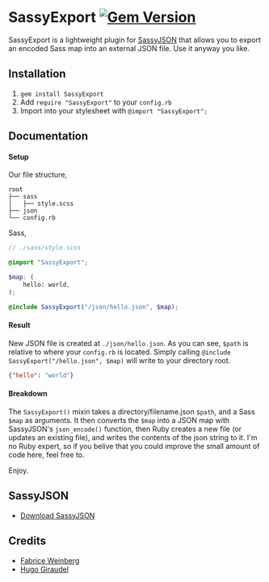# SassyExport [![Gem Version](https://badge.fury.io/rb/SassyExport.svg)](http://badge.fury.io/rb/SassyExport)

SassyExport is a lightweight plugin for [SassyJSON](https://github.com/HugoGiraudel/SassyJSON) that allows you to export an encoded Sass map into an external JSON file. Use it anyway you like.

## Installation

1. `gem install SassyExport`
2. Add `require "SassyExport"` to your `config.rb`
3. Import into your stylesheet with `@import "SassyExport";`

## Documentation

#### Setup

Our file structure,
```
root
├── sass
│   ├── style.scss
├── json
└── config.rb
```

Sass,
```scss
// ./sass/style.scss

@import "SassyExport";

$map: (
	hello: world,
);

@include SassyExport("/json/hello.json", $map);
```

#### Result

New JSON file is created at `./json/hello.json`. As you can see, `$path` is relative to where your `config.rb` is located. Simply calling `@include SassyExport("/hello.json", $map)` will write to your directory root.
```json
{"hello": "world"}
```

#### Breakdown

The `SassyExport()` mixin takes a directory/filename.json `$path`, and a Sass `$map` as arguments. It then converts the `$map` into a JSON map with SassyJSON's `json_encode()` function, then Ruby creates a new file (or updates an existing file), and writes the contents of the json string to it. I'm no Ruby expert, so if you belive that you could improve the small amount of code here, feel free to.

Enjoy.

## SassyJSON

* [Download SassyJSON](https://github.com/HugoGiraudel/SassyJSON)

## Credits

* [Fabrice Weinberg](http://twitter.com/fweinb)
* [Hugo Giraudel](http://twitter.com/hugogiraudel)
